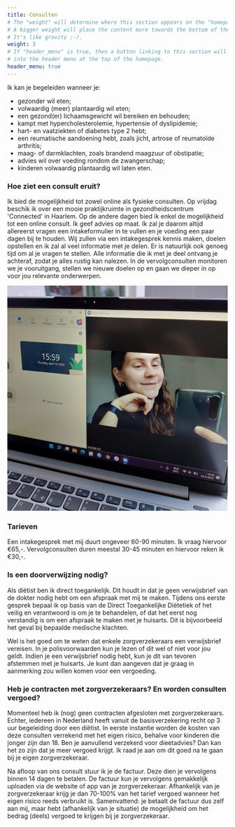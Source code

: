 ```yaml
---
title: Consulten 
# The "weight" will determine where this section appears on the "homepage".
# A bigger weight will place the content more towards the bottom of the page.
# It's like gravity ;-).
weight: 3
# If "header_menu" is true, then a button linking to this section will be placed
# into the header menu at the top of the homepage.
header_menu: true
---
```


Ik kan je begeleiden wanneer je:
- gezonder wil eten;
- volwaardig (meer) plantaardig wil eten;
- een gezond(er) lichaamsgewicht wil bereiken en behouden;
- kampt met hypercholesterolemie, hypertensie of dyslipidemie;
- hart- en vaatziekten of diabetes type 2 hebt;
- een reumatische aandoening hebt, zoals jicht, artrose of reumatoïde arthritis;
- maag- of darmklachten, zoals brandend maagzuur of obstipatie;
- advies wil over voeding rondom de zwangerschap;
- kinderen volwaardig plantaardig wil laten eten.

### Hoe ziet een consult eruit?
Ik bied de mogelijkheid tot zowel online als fysieke consulten. Op vrijdag beschik ik over een mooie praktijkruimte in gezondheidscentrum 'Connected' in Haarlem. Op de andere dagen bied ik enkel de mogelijkheid tot een online consult. Ik geef advies op maat. Ik zal je daarom altijd allereerst vragen een intakeformulier in te vullen en je voeding een paar dagen bij te houden. Wij zullen via een intakegesprek kennis maken, doelen opstellen en ik zal al veel informatie met je delen. Er is natuurlijk ook genoeg tijd om al je vragen te stellen. Alle informatie die ik met je deel ontvang je achteraf, zodat je alles rustig kan nalezen. In de vervolgconsulten monitoren we je vooruitgang, stellen we nieuwe doelen op en gaan we dieper in op voor jou relevante onderwerpen.

![Online consulten](images/online_consult.jpeg)

### Tarieven
Een intakegesprek met mij duurt ongeveer 60-90 minuten. Ik vraag hiervoor €65,-. Vervolgconsulten duren meestal 30-45 minuten en hiervoor reken ik €30,-.

### Is een doorverwijzing nodig?
Als diëtist ben ik direct toegankelijk. Dit houdt in dat je geen verwijsbrief van de dokter nodig hebt om een afspraak met mij te maken. Tijdens ons eerste gesprek bepaal ik op basis van de Direct Toegankelijke Diëtetiek of het veilig en verantwoord is om je te behandelen, of dat het eerst nog verstandig is om een afspraak te maken met je huisarts. Dit is bijvoorbeeld het geval bij bepaalde medische klachten.

Wel is het goed om te weten dat enkele zorgverzekeraars een verwijsbrief vereisen. In je polisvoorwaarden kun je lezen of dit wel of niet voor jou geldt. Indien je een verwijsbrief nodig hebt, kun je dit van tevoren afstemmen met je huisarts. Je kunt dan aangeven dat je graag in aanmerking zou willen komen voor een vergoeding.

### Heb je contracten met zorgverzekeraars? En worden consulten vergoed?
Momenteel heb ik (nog) geen contracten afgesloten met zorgverzekeraars. Echter, iedereen in Nederland heeft vanuit de basisverzekering recht op 3 uur begeleiding door een diëtist. In eerste instantie worden de kosten van deze consulten verrekend met het eigen risico, behalve voor kinderen die jonger zijn dan 18. Ben je aanvullend verzekerd voor dieetadvies? Dan kan het zo zijn dat je meer vergoed krijgt. Ik raad je aan om dit goed na te gaan bij je eigen zorgverzekeraar.

Na afloop van ons consult stuur ik je de factuur. Deze dien je vervolgens binnen 14 dagen te betalen. De factuur kun je vervolgens gemakkelijk uploaden via de website of app van je zorgverzekeraar. Afhankelijk van je zorgverzekeraar krijg je dan 70-100% van het tarief vergoed wanneer het eigen risico reeds verbruikt is. Samenvattend: je betaalt de factuur dus zelf aan mij, maar hebt (afhankelijk van je situatie) de mogelijkheid om het bedrag (deels) vergoed te krijgen bij je zorgverzekeraar. 

